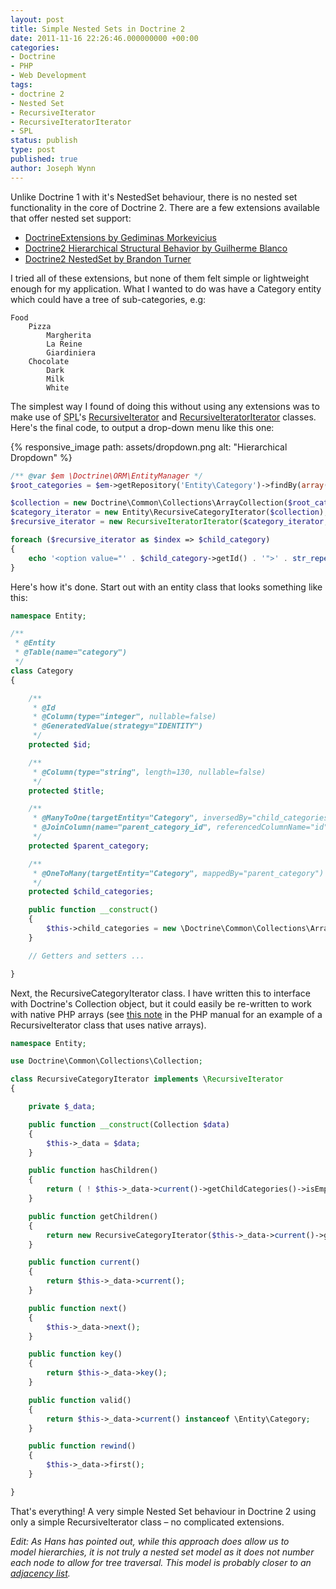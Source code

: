 ```yaml
---
layout: post
title: Simple Nested Sets in Doctrine 2
date: 2011-11-16 22:26:46.000000000 +00:00
categories:
- Doctrine
- PHP
- Web Development
tags:
- doctrine 2
- Nested Set
- RecursiveIterator
- RecursiveIteratorIterator
- SPL
status: publish
type: post
published: true
author: Joseph Wynn
---
```


Unlike Doctrine 1 with it's NestedSet behaviour, there is no nested set functionality in the core of Doctrine 2. There are a few extensions available that offer nested set support:

*   [DoctrineExtensions by Gediminas Morkevicius](https://github.com/l3pp4rd/DoctrineExtensions)
*   [Doctrine2 Hierarchical Structural Behavior by Guilherme Blanco](https://github.com/guilhermeblanco/Doctrine2-Hierarchical-Structural-Behavior)
*   [Doctrine2 NestedSet by Brandon Turner](https://github.com/blt04/doctrine2-nestedset)

I tried all of these extensions, but none of them felt simple or lightweight enough for my application. What I wanted to do was have a Category entity which could have a tree of sub-categories, e.g:<!--more-->

```
Food
    Pizza
        Margherita
        La Reine
        Giardiniera
    Chocolate
        Dark
        Milk
        White
```

The simplest way I found of doing this without using any extensions was to make use of <abbr title="Standard PHP Library">SPL</abbr>'s [RecursiveIterator](http://php.net/manual/en/class.recursiveiterator.php) and [RecursiveIteratorIterator](http://www.php.net/manual/en/class.recursiveiteratoriterator.php) classes. Here's the final code, to output a drop-down menu like this one:

{% responsive_image path: assets/dropdown.png alt: "Hierarchical Dropdown" %}

```php
/** @var $em \Doctrine\ORM\EntityManager */
$root_categories = $em->getRepository('Entity\Category')->findBy(array('parent_category' => null));

$collection = new Doctrine\Common\Collections\ArrayCollection($root_categories);
$category_iterator = new Entity\RecursiveCategoryIterator($collection);
$recursive_iterator = new RecursiveIteratorIterator($category_iterator, RecursiveIteratorIterator::SELF_FIRST);

foreach ($recursive_iterator as $index => $child_category)
{
    echo '<option value="' . $child_category->getId() . '">' . str_repeat('&nbsp;&nbsp;', $recursive_iterator->getDepth()) . $child_category->getTitle() . '</option>';
}
```

Here's how it's done. Start out with an entity class that looks something like this:

```php
namespace Entity;

/**
 * @Entity
 * @Table(name="category")
 */
class Category
{

    /**
     * @Id
     * @Column(type="integer", nullable=false)
     * @GeneratedValue(strategy="IDENTITY")
     */
    protected $id;

    /**
     * @Column(type="string", length=130, nullable=false)
     */
    protected $title;

    /**
     * @ManyToOne(targetEntity="Category", inversedBy="child_categories")
     * @JoinColumn(name="parent_category_id", referencedColumnName="id")
     */
    protected $parent_category;

    /**
     * @OneToMany(targetEntity="Category", mappedBy="parent_category")
     */
    protected $child_categories;

    public function __construct()
    {
        $this->child_categories = new \Doctrine\Common\Collections\ArrayCollection;
    }

    // Getters and setters ...

}
```

Next, the RecursiveCategoryIterator class. I have written this to interface with Doctrine's Collection object, but it could easily be re-written to work with native PHP arrays (see [this note](http://www.php.net/manual/en/class.recursiveiterator.php#106034) in the PHP manual for an example of a RecursiveIterator class that uses native arrays).

```php
namespace Entity;

use Doctrine\Common\Collections\Collection;

class RecursiveCategoryIterator implements \RecursiveIterator
{

    private $_data;

    public function __construct(Collection $data)
    {
        $this->_data = $data;
    }

    public function hasChildren()
    {
        return ( ! $this->_data->current()->getChildCategories()->isEmpty());
    }

    public function getChildren()
    {
        return new RecursiveCategoryIterator($this->_data->current()->getChildCategories());
    }

    public function current()
    {
        return $this->_data->current();
    }

    public function next()
    {
        $this->_data->next();
    }

    public function key()
    {
        return $this->_data->key();
    }

    public function valid()
    {
        return $this->_data->current() instanceof \Entity\Category;
    }

    public function rewind()
    {
        $this->_data->first();
    }

}
```

That's everything! A very simple Nested Set behaviour in Doctrine 2 using only a simple RecursiveIterator class – no complicated extensions.

_Edit: As Hans has pointed out, while this approach does allow us to model hierarchies, it is not truly a nested set model as it does not number each node to allow for tree traversal. This model is probably closer to an [adjacency list](http://en.wikipedia.org/wiki/Adjacency_list)._
